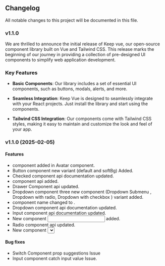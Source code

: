 ## Changelog

All notable changes to this project will be documented in this file.

### v1.1.0

We are thrilled to announce the initial release of Keep vue, our open-source component library built on Vue and Tailwind CSS. This release marks the beginning of our journey in providing a collection of pre-designed UI components to simplify web application development.

### Key Features

- **Basic Components**: Our library includes a set of essential UI components, such as buttons, modals, alerts, and more.

- **Seamless Integration**: Keep Vue is designed to seamlessly integrate with your React projects. Just install the library and start using the components.

- **Tailwind CSS Integration**: Our components come with Tailwind CSS styles, making it easy to maintain and customize the look and feel of your app.

### v1.1.0 (2025-02-05)

#### Features

- <AvatarFallback> component added in Avatar component.
- Button component new variant (default and softBg) Added.
- Checked component api documentation updated.
- <CarouselDotButton> component api added.
- Drawer Component api updated.
- Dropdown component three new component (Dropdown Submenu , Dropdown with radio, Dropdown with checkbox ) variant added.
- <DropdownList> component name changed to <DropdownAction>.
- Dropdown component api documentation updated.
- Input component api documentation updated.
- New component <Input OTP> added.
- Radio component api updated.
- New component <Select> added.

#### Bug fixes

- Switch Component prop suggestions Issue
- Input component catch input value Issue.
